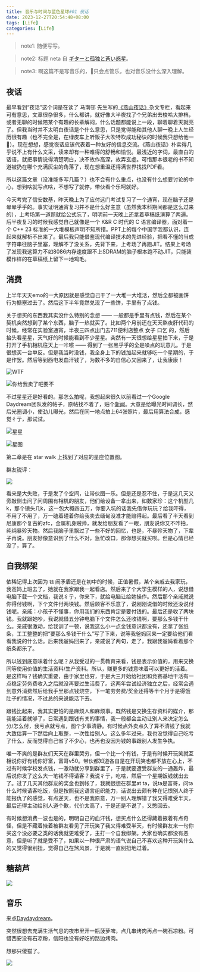 ```yaml
---
title: 音乐与时间与蓝色星球#01 夜话
date: 2023-12-27T20:54:48+08:00
tags: [Life]
categories: [Life]
---
```


> note1: 随便写写。

> note2: 标题 neta 自 [ギターと孤独と蒼い惑星](https://www.bilibili.com/bangumi/play/ep703036)。

> note3: 啊这篇不是写音乐的，👴只会点管乐，也对音乐没什么深入理解。

## 夜话

最早看到“夜话”这个词是在读了 马南邨 先生写的[《燕山夜话》](https://zh.wikipedia.org/wiki/%E7%87%95%E5%B1%B1%E5%A4%9C%E8%AF%9D)杂文专栏，看起来可有意思，文章很杂很多，什么都讲，就好像大半夜找了个兄弟出去梭哈大排档，或者无聊的时候陪某个有趣的长辈解闷，什么话题都能说上一段，聊着聊着天就亮了。但我当时并不太明白夜话是个什么意思，只是觉得能和其他人聊一晚上人生经历很有趣（也不完全是，在绿皮车上听贩子大吹特吹成功秘诀的时候我只想给他一🔨）。现在想想，感觉夜话应该代表着一种友好的信息交流。《燕山夜话》朴实得几乎说不上有什么文采，读来却有一种难得的舒畅和愉悦。最浅近的字词，最直白的话语，就把事情说得清楚明白，决不故作高深，故弄玄虚。可惜那本很老的书不知道被扔在哪个充满灰尘的角落了，现在想重温还得满世界找找PDF看。

所以这篇文章（没准能多写几篇？）也不会有什么重点，也没有什么想要讨论的中心，想到啥就写点啥，不想写了就停，带伙看个乐呵就好。

今天考完了信安数基，昨天晚上为了应付这门考试复习了一个通宵，现在脑子还是晕晕乎乎的。事实证明通宵复习并不是什么好主意（虽然我本科期间都是这么过来的），上考场第一道题就给公式忘了，明明前一天晚上还拿着草稿纸演算了两遍。后半夜复习的时候我感觉自己就像是一个 K&R C 时代的 C 语言编译器，面对着一个 C++ 23 标准的一大堆模板声明不知所措。PPT上的每个中国字我都认识，连起来就解析不出来了。最后我只能借鉴现代编译技术的先进经验，把看不懂的当成字符串往脑子里塞，理解不了没关系，先背下来，上考场了再跑JIT。结果上考场了发现我这算力不如8086内存速度跟不上SDRAM的脑子根本跑不动JIT，只能装模作样的在草稿纸上留下一地鸡毛。

## 消费

上半年天天emo的一大原因就是感觉自己干了一大堆一大堆活，然后全都被画饼行为搪塞过去了。然后这下半年竟然兑现了一些饼，手里有了点钱。

关于想买的东西我其实没什么特别的念想 —— 一般都是手里有点钱，然后在某个契机突然想到了某个东西，脑子一热就买了。比如两个月前还在天天熬夜肝代码的时候，经常在实验室通宵，半夜三四点出门去711便利店整点 女子 口乞 的，然后抬头看星星，天气好的时候能看到不少星星。突然有一天很想给星星拍下来，于是打开了手机相机往天上一咔嚓 —— 得到了一张黑乎乎的全是噪点的玩意儿。于是很想买一台单反。但是我当时没钱，我全身上下的钱加起来就够吃一个星期的，于是作罢。然后等到西电发血汗钱了，为数不多的自信心又回来了，让我康康！

![WTF](IMG_6579.jpeg)

![你给我卖了吧要不](IMG_6578.jpeg)

不过星星还是好看的。那怎么拍呢，我想起来很久以前看过一个Google Daydream团队发的帖子，原帖找不着了，贴个[新闻](https://www.theverge.com/2017/4/27/15447130/google-post-processing-nighttime-mobile-photography)。大意是给曝光时间调长，然后光圈调小，使劲儿曝光，然后在同一地点拍上64张照片，最后用算法合成，感觉彳亍，那试试。

![星星](stars.jpg)

![星图](stars-loc.jpg)

第二章是在 star walk 上找到了对应的星座位置图。

群友锐评：

![](star-comment.jpg)

看来是大失败，于是发了个空间，让带伙图一乐。但是还是忍不住，于是这几天又旁敲侧击问了问周围有相机的朋友，他们给设备一拿出来，如数家珍：这个机型几k，那个镜头几k，这一包大概四五万，你要入坑的话我先借你玩玩？给我吓得，不用了不用了，万一磕着碰着你给我卖去缅甸没准才能赔得起。最后看了半天看到尼康那个复古的zfc，金属机身贼帅，就发给朋友看了一眼，朋友说你又不咋拍，纯纯暴殄天物。然后我脑子里飘过了一些不好的回忆，也是，不暴殄天物了，下辈子再说。朋友好像意识到了什么不对，急忙改口，那你想买就买呗。但是心情已经没了，算了。

## 自我绑架

依稀记得上次因为 `钱` 闹矛盾还是在初中的时候，正值暑假，某个亲戚去我家玩，我爸妈上班去了，她就在我家跟我一起看店。然后来了个大学生模样的人，说想借电脑下载一个文档，我说彳亍，你来下，就给电脑让给她操作。然后那个亲戚就说你得付钱啊，下个文件付两块钱。然后顾客不乐意了，说刚刚说借的时候还没说付钱呢。亲戚：小孩子不懂事，你用我们的东西肯定是要付钱的。最后还是收了两块钱。我就跟她吵，我说就借五分钟电脑下个文件怎么还收钱啊，要那么多钱干什么。亲戚很激动，给我训了一顿，说我这么小一点金钱意识都没有，还拿了张纸条，工工整整的把“要那么多钱干什么”写了下来，说等我爸妈回来一定要给他们看看我说的什么话。后来我爸妈回来了，亲戚说了两句，走了，我跟我爸妈看着那个纸条都乐了。

所以钱到底意味着什么呢？从我受过的一贯教育来看，钱是表示价值的，用来交换同等使用价值的生活资料/生产资料。所以，赚更多的钱意味着可以更好的活着。是这样吗？钱确实重要，由于家里也穷，于是大三开始给社团和竞赛基地干活有一点稳定劳务费收入之后就没再要过生活费了。这两年尝试经济独立之后，经常会遇到意外消费然后给我手里那点钱烧空，下一笔劳务费/奖金还得等半个月于是得饿肚子的情况，不过总的来说能活下去。

跟钱比起来，我其实更怕的是麻烦人和麻烦事。既然钱是交换生存资料的媒介，那我能活着就够了，日常遇到跟钱有关的事情，我一般都会主动让别人来决定怎么分/怎么付，我亏点就亏点，图个少事清静。有时候点外卖点久了算不清钱了我就大致估算一下然后向上取整，一次性给别人。这么多年过来，我也没觉得自己吃亏了什么，反而觉得自己省了不少心，也再也没因为钱的事跟别人发生争执。

唯一不爽的是群友们天天在群里哭穷，但一个比一个有钱，于是有时候开玩笑就互相说你好有钱你好富，富哥v50。带伙都知道各自是在开玩笑也都不放在心上，不过有时候学校发点钱，一激动就分享到群里了，于是就要遭受群友的一通轰炸，最后说你发了这么大一笔钱不得请客？我说彳亍，吃啥，然后一个星期饭钱就出去了。过了几天其他群友的奖金也到帐了，我就很想在群里at ta，说ta是富哥，问ta什么时候请客吃饭，但是按照我这语言组织能力，话说出去颇有种在记恨别人终于能报仇了的感觉，有点逆天，也不是我原意，万一别人理解错了我又得难受半天，最后还得主动给别人道个歉，代价太高了，于是还是不说了，又憋回去。

有时候想消费一波也是的，明明自己的血汗钱，想买点什么还得藏着掖着有点奇怪，但是不藏着掖着被群友看见了开玩笑了我又得难受半天，有时候群友来一句你买这个没必要之类的话我就更难受了，主打一个自我绑架。大家也确实都没有恶意，但是听了就是受不了，如果以一种很严肃的语气说自己不喜欢这种开玩笑什么的又觉得很别扭，觉得自己在煞风景，于是就一直别扭地过着。

## 糖葫芦

![](haochi.jpg)

## 音乐

来点[Daydaydream](http://163cn.tv/EFOgF2)。

突然很想去充满生活气息的夜市里开一瓶菠萝啤，点几串烤肉再点一碗石凉粉。可惜西安没有石凉粉，信阳也没有好吃的路边烤肉。

想那只傻猫了。

![](gouzi.jpg)
